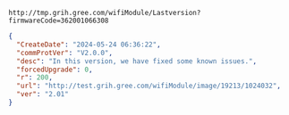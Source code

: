 `http://tmp.grih.gree.com/wifiModule/Lastversion?firmwareCode=362001066308`

```json
{
  "CreateDate": "2024-05-24 06:36:22",
  "commProtVer": "V2.0.0",
  "desc": "In this version, we have fixed some known issues.",
  "forcedUpgrade": 0,
  "r": 200,
  "url": "http://test.grih.gree.com/wifiModule/image/19213/1024032",
  "ver": "2.01"
}
```